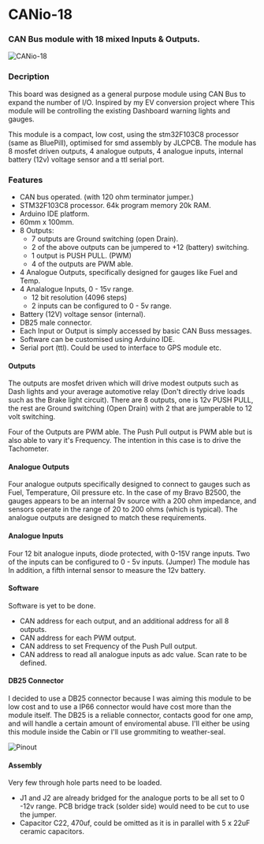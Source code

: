 # CANio-18

### CAN Bus module with 18 mixed Inputs & Outputs.


![CANio-18](https://github.com/mackelec/CANio-18/blob/main/images/CANio-18.PNG)



### Decription

This board was designed as a general purpose module using CAN Bus to expand the number of I/O.  Inspired by my EV conversion project where This module will be controlling the existing Dashboard warning lights and gauges.  

This module is a compact, low cost, using the stm32F103C8 processor (same as BluePill), optimised for smd assembly by JLCPCB.
The module has 8 mosfet driven outputs, 4 analogue outputs, 4 analogue inputs, internal battery (12v) voltage sensor and a ttl serial port.

### Features

* CAN bus operated.  (with 120 ohm terminator jumper.)
* STM32F103C8 processor.  64k program memory 20k RAM.
* Arduino IDE platform.
* 60mm x 100mm.
* 8 Outputs:
  * 7 outputs are Ground switching (open Drain).
  * 2 of the above outputs can be jumpered to +12 (battery) switching.
  * 1 output is PUSH PULL. (PWM)
  * 4 of the outputs are PWM able.
* 4 Analogue Outputs, specifically designed for gauges like Fuel and Temp.
* 4 Analalogue Inputs, 0 - 15v range.
  * 12 bit resolution (4096 steps)
  * 2 inputs can be configured to 0 - 5v range.
* Battery (12V) voltage sensor (internal).
* DB25 male connector.
* Each Input or Output is simply accessed by basic CAN Buss messages. 
* Software can be customised using Arduino IDE.
* Serial port (ttl).  Could be used to interface to GPS module etc.

#### Outputs

The outputs are mosfet driven which will drive modest outputs such as Dash lights and your average automotive relay (Don't directly drive loads such as the Brake light circuit).  There are 8 outputs, one is 12v PUSH PULL, the rest are Ground switching (Open Drain) with 2 that are jumperable to 12 volt switching.  

Four of the Outputs are PWM able.  The Push Pull output is PWM able but is also able to vary it's Frequency.  The intention in this case is to drive the Tachometer.

#### Analogue Outputs

Four analogue outputs specifically designed to connect to gauges such as Fuel, Temperature, Oil pressure etc.  In the case of my Bravo B2500, the gauges appears to be an internal 9v source with a 200 ohm impedance, and sensors operate in the range of 20 to 200 ohms (which is typical).  The analogue outputs are designed to match these requirements.

#### Analogue Inputs

Four 12 bit analogue inputs, diode protected, with 0-15V range inputs.  Two of the inputs can be configured to 0 - 5v inputs. (Jumper)
The module has In addition, a fifth internal sensor to measure the 12v battery.


#### Software

Software is yet to be done.

*  CAN address for each output, and an additional address for all 8 outputs.
*  CAN address for each PWM output.
*  CAN address to set Frequency of the Push Pull output.
*  CAN address to read all analogue inputs as adc value.  Scan rate to be defined.


#### DB25 Connector

I decided to use a DB25 connector because I was aiming this module to be low cost and to use a IP66 connector would have cost more than the module itself.  The DB25 is a reliable connector, contacts good for one amp, and will handle a certain amount of enviromental abuse.  I'll either be using this module inside the Cabin or I'll use grommiting to weather-seal.  

![Pinout](https://github.com/mackelec/CANio-18/blob/main/images/CANio-18%20DB25%20pinout.PNG)


#### Assembly

Very few through hole parts need to be loaded.  
*  J1 and J2 are already bridged for the analogue ports to be all set to 0 -12v range.
PCB bridge track (solder side) would need to be cut to use the jumper.
*  Capacitor C22, 470uf, could be omitted as it is in parallel with 5 x 22uF ceramic capacitors.


